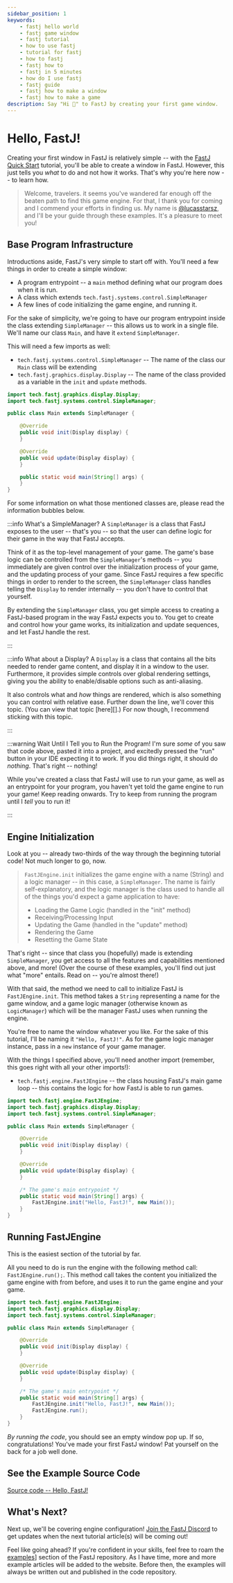 ```yaml
---
sidebar_position: 1
keywords:
    - fastj hello world
    - fastj game window
    - fastj tutorial
    - how to use fastj
    - tutorial for fastj
    - how to fastj
    - fastj how to
    - fastj in 5 minutes
    - how do I use fastj
    - fastj guide
    - fastj how to make a window
    - fastj how to make a game
description: Say "Hi 👋" to FastJ by creating your first game window.
---
```



# Hello, FastJ!
Creating your first window in FastJ is relatively simple -- with the [FastJ Quick Start][FastJ-In-Minutes-Link] tutorial, you'll be able to create a window in FastJ. However, this just tells you _what_ to do and not how it works. That's why you're here now -- to learn how.

> Welcome, travelers. it seems you've wandered far enough off the beaten path to find this game engine. For that, I thank you for coming and I commend your efforts in finding us. My name is [@lucasstarsz](https://github.com/lucasstarsz), and I'll be your guide through these examples. It's a pleasure to meet you!


## Base Program Infrastructure
Introductions aside, FastJ's very simple to start off with. You'll need a few things in order to create a simple window:
- A program entrypoint -- a `main` method defining what our program does when it is run.
- A class which extends `tech.fastj.systems.control.SimpleManager`
- A few lines of code initializing the game engine, and running it.

For the sake of simplicity, we're going to have our program entrypoint inside the class extending `SimpleManager` -- this allows us to work in a single file. We'll name our class `Main`, and have it `extend` `SimpleManager`.

This will need a few imports as well:
- `tech.fastj.systems.control.SimpleManager` -- The name of the class our `Main` class will be extending
- `tech.fastj.graphics.display.Display` -- The name of the class provided as a variable in the `init` and `update` methods.

```java title="Simple Window Program Infrastructure"
import tech.fastj.graphics.display.Display;
import tech.fastj.systems.control.SimpleManager;

public class Main extends SimpleManager {

    @Override
    public void init(Display display) {
    }

    @Override
    public void update(Display display) {
    }

    public static void main(String[] args) {
    }
}
```

For some information on what those mentioned classes are, please read the information bubbles below.

:::info What's a SimpleManager?
A `SimpleManager` is a class that FastJ exposes to the user -- that's you -- so that the user can define logic for their game in the way that FastJ accepts.

Think of it as the top-level management of your game. The game's base logic can be controlled from the `SimpleManager`'s methods -- you immediately are given control over the initialization process of your game, and the updating process of your game. Since FastJ requires a few specific things in order to render to the screen, the `SimpleManager` class handles telling the `Display` to render internally -- you don't have to control that yourself.

By extending the `SimpleManager` class, you get simple access to creating a FastJ-based program in the way FastJ expects you to. You get to create and control how your game works, its initialization and update sequences, and let FastJ handle the rest.

:::

:::info What about a Display?
A `Display` is a class that contains all the bits needed to render game content, and display it in a window to the user. Furthermore, it provides simple controls over global rendering settings, giving you the ability to enable/disable options such as anti-aliasing.

It also controls what and _how_ things are rendered, which is also something you can control with relative ease. Further down the line, we'll cover this topic. (You can view that topic [here][].) For now though, I recommend sticking with this topic.

:::

:::warning Wait Until I Tell you to Run the Program!
I'm sure _some_ of you saw that code above, pasted it into a project, and excitedly pressed the "run" button in your IDE expecting it to work. If you did things right, it should do _nothing_. That's right -- nothing!

While you've created a class that FastJ will use to run your game, as well as an entrypoint for your program, you haven't yet told the game engine to run your game! Keep reading onwards. Try to keep from running the program until I _tell_ you to run it!

:::


## Engine Initialization
Look at you -- already two-thirds of the way through the beginning tutorial code! Not much longer to go, now.

> `FastJEngine.init` initializes the game engine with a name (String) and a logic manager -- in this case, a `SimpleManager`. The name is fairly self-explanatory, and the logic manager is the class used to handle all of the things you'd expect a game application to have:
> - Loading the Game Logic (handled in the "init" method) 
> - Receiving/Processing Input
> - Updating the Game (handled in the "update" method)
> - Rendering the Game
> - Resetting the Game State

That's right -- since that class you (hopefully) made is extending `SimpleManager`, you get access to all the features and capabilities mentioned above, and more! (Over the course of these examples, you'll find out just what "more" entails. Read on -- you're almost there!)

With that said, the method we need to call to initialize FastJ is `FastJEngine.init`. This method takes a `String` representing a name for the game window, and a game logic manager (otherwise known as `LogicManager`) which will be the manager FastJ uses when running the engine.

You're free to name the window whatever you like. For the sake of this tutorial, I'll be naming it `"Hello, FastJ!"`. As for the game logic manager instance, pass in a `new` instance of your game manager.

With the things I specified above, you'll need another import (remember, this goes right with all your other imports!):
- `tech.fastj.engine.FastJEngine` -- the class housing FastJ's main game loop -- this contains the logic for how FastJ is able to run games.

```java title="Base Infrastructure, with Engine Initialization"
import tech.fastj.engine.FastJEngine;
import tech.fastj.graphics.display.Display;
import tech.fastj.systems.control.SimpleManager;

public class Main extends SimpleManager {

    @Override
    public void init(Display display) {
    }

    @Override
    public void update(Display display) {
    }

    /* The game's main entrypoint */
    public static void main(String[] args) {
        FastJEngine.init("Hello, FastJ!", new Main());
    }
}
```


## Running FastJEngine
This is the easiest section of the tutorial by far.

All you need to do is run the engine with the following method call: `FastJEngine.run();`. This method call takes the content you initialized the game engine with from before, and uses it to run the game engine and your game.

```java title="The Entire ''Hello, World!'' Program!"
import tech.fastj.engine.FastJEngine;
import tech.fastj.graphics.display.Display;
import tech.fastj.systems.control.SimpleManager;

public class Main extends SimpleManager {

    @Override
    public void init(Display display) {
    }

    @Override
    public void update(Display display) {
    }

    /* The game's main entrypoint */
    public static void main(String[] args) {
        FastJEngine.init("Hello, FastJ!", new Main());
        FastJEngine.run();
    }
}
```

_By running the code_, you should see an empty window pop up. If so, congratulations! You've made your first FastJ window! Pat yourself on the back for a job well done.


## See the Example Source Code
[Source code -- Hello, FastJ!][HelloFastJ-Example-Link]


## What's Next?
Next up, we'll be covering engine configuration! [Join the FastJ Discord][Discord-Link] to get updates when the next tutorial article(s) will be coming out!

Feel like going ahead? If you're confident in your skills, feel free to roam the [examples][Examples-Link]] section of the FastJ repository. As I have time, more and more example articles will be added to the website. Before then, the examples will always be written out and published in the code repository.


[FastJ-In-Minutes-Link]: /wiki/fastj-basics/fastj-in-fifteen-minutes "Hit the ground running by creating your first FastJ program!"
[HelloFastJ-Example-Link]: https://example.fastj.dev/hellofastj/Main.java "Hello, FastJ! | FastJ Tutorials"
[Engine-Configuration-Tutorial-Link]: /wiki/tutorials/fastj-configuration "Configure FastJEngine's FPS, UPS, initial window size, and more!"
[Discord-Link]: https://discord.gg/FTWsYVSDv6 "Join the FastJ Discord!"
[Examples-Link]: https://example.fastj.dev/ "FastJ Examples"
